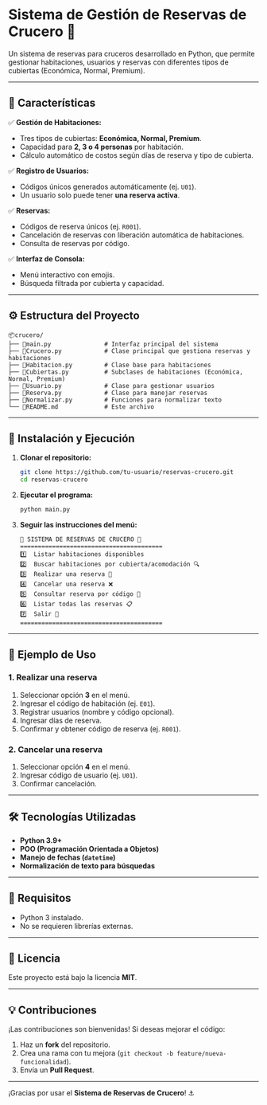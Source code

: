 # **Sistema de Gestión de Reservas de Crucero** 🚢  

Un sistema de reservas para cruceros desarrollado en Python, que permite gestionar habitaciones, usuarios y reservas con diferentes tipos de cubiertas (Económica, Normal, Premium).  

---

## **📌 Características**  
✅ **Gestión de Habitaciones:**  
- Tres tipos de cubiertas: **Económica, Normal, Premium**.  
- Capacidad para **2, 3 o 4 personas** por habitación.  
- Cálculo automático de costos según días de reserva y tipo de cubierta.  

✅ **Registro de Usuarios:**  
- Códigos únicos generados automáticamente (ej. `U01`).  
- Un usuario solo puede tener **una reserva activa**.  

✅ **Reservas:**  
- Códigos de reserva únicos (ej. `R001`).  
- Cancelación de reservas con liberación automática de habitaciones.  
- Consulta de reservas por código.  

✅ **Interfaz de Consola:**  
- Menú interactivo con emojis.  
- Búsqueda filtrada por cubierta y capacidad.  

---

## **⚙️ Estructura del Proyecto**  

```plaintext
📦crucero/
├── 📜main.py               # Interfaz principal del sistema
├── 📜Crucero.py            # Clase principal que gestiona reservas y habitaciones
├── 📜Habitacion.py         # Clase base para habitaciones
├── 📜Cubiertas.py          # Subclases de habitaciones (Económica, Normal, Premium)
├── 📜Usuario.py            # Clase para gestionar usuarios
├── 📜Reserva.py            # Clase para manejar reservas
├── 📜Normalizar.py         # Funciones para normalizar texto
└── 📜README.md             # Este archivo
```

---

## **🚀 Instalación y Ejecución**  

1. **Clonar el repositorio:**  
   ```bash
   git clone https://github.com/tu-usuario/reservas-crucero.git
   cd reservas-crucero
   ```

2. **Ejecutar el programa:**  
   ```bash
   python main.py
   ```

3. **Seguir las instrucciones del menú:**  
   ```
   🚢 SISTEMA DE RESERVAS DE CRUCERO 🚢
   ========================================
   1️⃣  Listar habitaciones disponibles
   2️⃣  Buscar habitaciones por cubierta/acomodación 🔍
   3️⃣  Realizar una reserva 📝
   4️⃣  Cancelar una reserva ❌
   5️⃣  Consultar reserva por código 🔎
   6️⃣  Listar todas las reservas 📋
   7️⃣  Salir 🚪
   ========================================
   ```

---

## **📝 Ejemplo de Uso**  

### **1. Realizar una reserva**  
1. Seleccionar opción **3** en el menú.  
2. Ingresar el código de habitación (ej. `E01`).  
3. Registrar usuarios (nombre y código opcional).  
4. Ingresar días de reserva.  
5. Confirmar y obtener código de reserva (ej. `R001`).  

### **2. Cancelar una reserva**  
1. Seleccionar opción **4** en el menú.  
2. Ingresar código de usuario (ej. `U01`).  
3. Confirmar cancelación.  

---

## **🛠️ Tecnologías Utilizadas**  
- **Python 3.9+**  
- **POO (Programación Orientada a Objetos)**  
- **Manejo de fechas (`datetime`)**  
- **Normalización de texto para búsquedas**  

---

## **📌 Requisitos**  
- Python 3 instalado.  
- No se requieren librerías externas.  

---

## **📜 Licencia**  
Este proyecto está bajo la licencia **MIT**.  

---

## **💡 Contribuciones**  
¡Las contribuciones son bienvenidas! Si deseas mejorar el código:  
1. Haz un **fork** del repositorio.  
2. Crea una rama con tu mejora (`git checkout -b feature/nueva-funcionalidad`).  
3. Envía un **Pull Request**.  

---

¡Gracias por usar el **Sistema de Reservas de Crucero**! ⚓
